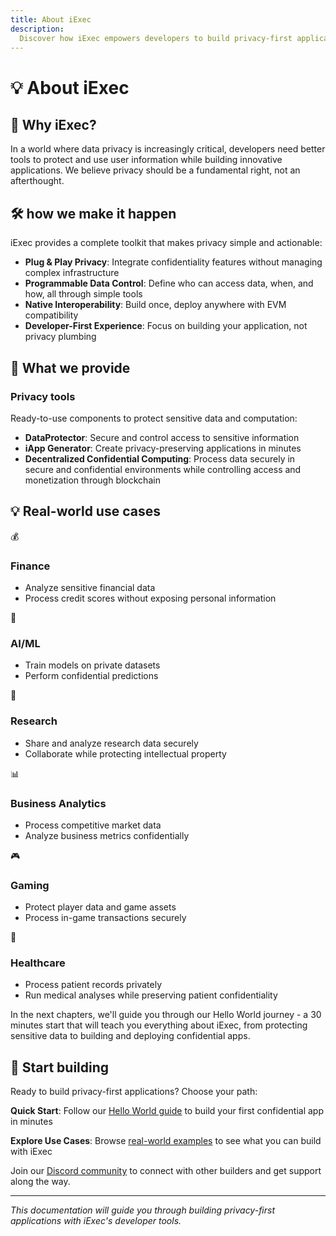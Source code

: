 ```yaml
---
title: About iExec
description:
  Discover how iExec empowers developers to build privacy-first applications
---
```


# 💡 About iExec

## 🤔 Why iExec?

In a world where data privacy is increasingly critical, developers need better
tools to protect and use user information while building innovative
applications. We believe privacy should be a fundamental right, not an
afterthought.

## 🛠️ how we make it happen

iExec provides a complete toolkit that makes privacy simple and actionable:

- **Plug & Play Privacy**: Integrate confidentiality features without managing
  complex infrastructure
- **Programmable Data Control**: Define who can access data, when, and how, all
  through simple tools
- **Native Interoperability**: Build once, deploy anywhere with EVM
  compatibility
- **Developer-First Experience**: Focus on building your application, not
  privacy plumbing

## 🔧 What we provide

### Privacy tools

Ready-to-use components to protect sensitive data and computation:

- **DataProtector**: Secure and control access to sensitive information
- **iApp Generator**: Create privacy-preserving applications in minutes
- **Decentralized Confidential Computing**: Process data securely in secure and
  confidential environments while controlling access and monetization through
  blockchain

## 💡 Real-world use cases

<div class="grid grid-cols-1 md:grid-cols-2 gap-6 my-6">
  <div class="bg-[var(--vp-c-bg-soft)] rounded-[6px] p-6 flex flex-col gap-2">
    <div class="flex items-baseline gap-2 text-lg">
      <span>💰</span>
      <h3 class="font-semibold m-0!">Finance</h3>
    </div>
    <ul class="list-disc ml-6">
      <li>Analyze sensitive financial data</li>
      <li>Process credit scores without exposing personal information</li>
    </ul>
  </div>

  <div class="bg-[var(--vp-c-bg-soft)] rounded-[6px] p-6 flex flex-col gap-2">
    <div class="flex items-baseline gap-2 text-lg">
      <span>🤖</span>
      <h3 class="font-semibold m-0!">AI/ML</h3>
    </div>
    <ul class="list-disc ml-6">
      <li>Train models on private datasets</li>
      <li>Perform confidential predictions</li>
    </ul>
  </div>

  <div class="bg-[var(--vp-c-bg-soft)] rounded-[6px] p-6 flex flex-col gap-2">
    <div class="flex items-baseline gap-2 text-lg">
      <span>🔬</span>
      <h3 class="font-semibold m-0!">Research</h3>
    </div>
    <ul class="list-disc ml-6">
      <li>Share and analyze research data securely</li>
      <li>Collaborate while protecting intellectual property</li>
    </ul>
  </div>

  <div class="bg-[var(--vp-c-bg-soft)] rounded-[6px] p-6 flex flex-col gap-2">
    <div class="flex items-baseline gap-2 text-lg">
      <span>📊</span>
      <h3 class="font-semibold m-0!">Business Analytics</h3>
    </div>
    <ul class="list-disc ml-6">
      <li>Process competitive market data</li>
      <li>Analyze business metrics confidentially</li>
    </ul>
  </div>

  <div class="bg-[var(--vp-c-bg-soft)] rounded-[6px] p-6 flex flex-col gap-2">
    <div class="flex items-baseline gap-2 text-lg">
      <span>🎮</span>
      <h3 class="font-semibold m-0!">Gaming</h3>
    </div>
    <ul class="list-disc ml-6">
      <li>Protect player data and game assets</li>
      <li>Process in-game transactions securely</li>
    </ul>
  </div>
  <div class="bg-[var(--vp-c-bg-soft)] rounded-[6px] p-6 flex flex-col gap-2">
    <div class="flex items-baseline gap-2 text-lg">
      <span>🏥</span>
      <h3 class="font-semibold m-0!">Healthcare</h3>
    </div>
    <ul class="list-disc ml-6">
      <li>Process patient records privately</li>
      <li>Run medical analyses while preserving patient confidentiality</li>
    </ul>
  </div>
</div>

<div class="bg-gradient-to-r from-fuchsia-400/10 to-fuchsia-400/5 rounded-[6px] p-6 border-l-4 border-fuchsia-700 mb-6">
  <p class="m-0!">In the next chapters, we'll guide you through our <span class="text-fuchsia-700 font-semibold">Hello World journey</span> - a 30 minutes start that will teach you everything about iExec, from <span class="text-fuchsia-700 font-semibold">protecting sensitive data</span> to <span class="text-fuchsia-700 font-semibold">building and deploying confidential apps</span>.</p>
</div>

## 🚀 Start building

Ready to build privacy-first applications? Choose your path:

**Quick Start**: Follow our [Hello World guide](/overview/helloWorld) to build
your first confidential app in minutes

**Explore Use Cases**: Browse [real-world examples](/overview/use-cases) to see
what you can build with iExec

Join our [Discord community](https://discord.gg/9h25DQFSCU) to connect with
other builders and get support along the way.

---

_This documentation will guide you through building privacy-first applications
with iExec's developer tools._
